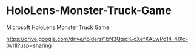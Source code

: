 # HoloLens-Monster-Truck-Game
Microsoft HoloLens Monster Truck Game


https://drive.google.com/drive/folders/1bN3QqicK-oXefXALwPo14-4IXc-0vl1l?usp=sharing
